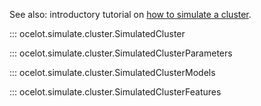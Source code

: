 See also: introductory tutorial on [how to simulate a cluster](../tutorials/simulate_a_cluster.ipynb).


::: ocelot.simulate.cluster.SimulatedCluster

::: ocelot.simulate.cluster.SimulatedClusterParameters

::: ocelot.simulate.cluster.SimulatedClusterModels

::: ocelot.simulate.cluster.SimulatedClusterFeatures

